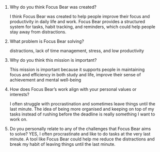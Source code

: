 1. Why do you think Focus Bear was created?

   I think Focus Bear was created to help people improve their focus and productivity in daily life and work. Focus Bear provides a structured system for tasks, habit tracking, and reminders, which could help people stay away from distractions. 

2. What problem is Focus Bear solving?

   distractions, lack of time management, stress, and low productivity 

3. Why do you think this mission is important?

   This mission is important because it supports people in maintaining focus and efficiency in both study and life, improve their sense of achievement and mental well-being

4. How does Focus Bear’s work align with your personal values or interests?

   I often struggle with procrastination and sometimes leave things until the last minute. The idea of being more organised and keeping on top of my tasks instead of rushing before the deadline is really something I want to work on.
   
5. Do you personally relate to any of the challenges that Focus Bear aims to solve?
   YES, I often procrastinate and like to do tasks at the very last minute. A tool like Focus Bear could help me reduce the distractions and break my habit of leaving things until the last minute. 
